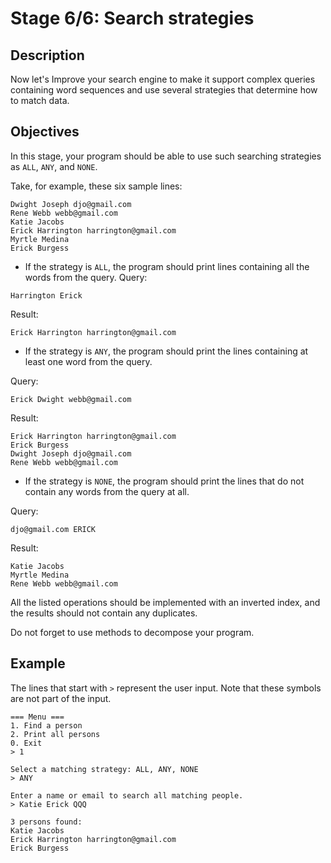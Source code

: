 # Stage 6/6: Search strategies
## Description
Now let's Improve your search engine to make it support complex queries containing word sequences and use several strategies that determine how to match data.

## Objectives
In this stage, your program should be able to use such searching strategies as `ALL`, `ANY`, and `NONE`.

Take, for example, these six sample lines:
```
Dwight Joseph djo@gmail.com
Rene Webb webb@gmail.com
Katie Jacobs
Erick Harrington harrington@gmail.com
Myrtle Medina
Erick Burgess
```

- If the strategy is `ALL`, the program should print lines containing all the words from the query.
Query:
```
Harrington Erick
```
Result:
```
Erick Harrington harrington@gmail.com

```
- If the strategy is `ANY`, the program should print the lines containing at least one word from the query.

Query:
```
Erick Dwight webb@gmail.com
```

Result:
```
Erick Harrington harrington@gmail.com
Erick Burgess
Dwight Joseph djo@gmail.com
Rene Webb webb@gmail.com
```

- If the strategy is `NONE`, the program should print the lines that do not contain any words from the query at all.

Query:
```
djo@gmail.com ERICK
```

Result:
```
Katie Jacobs
Myrtle Medina
Rene Webb webb@gmail.com
```

All the listed operations should be implemented with an inverted index, and the results should not contain any duplicates.

Do not forget to use methods to decompose your program.

## Example
The lines that start with `>` represent the user input. Note that these symbols are not part of the input.
```
=== Menu ===
1. Find a person
2. Print all persons
0. Exit
> 1

Select a matching strategy: ALL, ANY, NONE
> ANY

Enter a name or email to search all matching people.
> Katie Erick QQQ

3 persons found:
Katie Jacobs
Erick Harrington harrington@gmail.com
Erick Burgess
```

